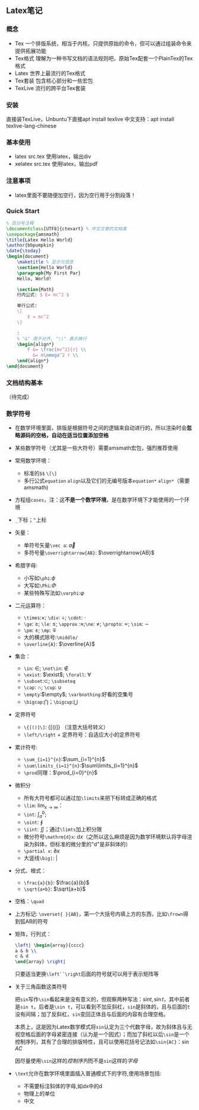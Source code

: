 ## Latex笔记
### 概念
- Tex
  一个排版系统，相当于内核，只提供原始的命令，但可以通过组装命令来提供拓展功能
- Tex格式
  理解为一种书写文档的语法规则吧，原始Tex配套一个PlainTex的Tex格式
- Latex
  世界上最流行的Tex格式
- Tex套装
  包含核心部分和一些宏包
- TexLive
  流行的跨平台Tex套装
### 安装
直接装TexLive，Unbuntu下直接apt install texlive
中文支持：apt install texlive-lang-chinese
### 基本使用
- latex src.tex 使用latex，输出div
- xelatex src.tex 使用latex，输出pdf
### 注意事项
- latex里面不要随便加空行，因为空行用于分割段落！
### Quick Start
```latex
% 百分号注释
\documentclass[UTF8]{ctexart} % 中文文章的文档类
\usepackage{amsmath}
\title{Latex Hello World}
\author{bbpumpkin}
\date{\today}
\begin{document}
    \maketitle % 显示元信息
    \section{Hello World}
    \paragraph{My First Par}
    Hello, World!

    \section{Math}
    行内公式: $ E= mc^2 $

    单行公式:
    \[
        E = mc^2
    \]

    :
    % "&" 用于对齐, "\\" 表示换行
    \begin{align*}
        F &= \frac{mv^2}{r} \\
          &= m\omega^2 r \\
    \end{align*}
\end{document}
```

### 文档结构基本
（待完成）
### 数学符号
- 在数学环境里面，排版是根据符号之间的逻辑来自动进行的，所以渲染时会**忽略源码的空格，自动在适当位置添加空格**
- 某些数学符号（尤其是一些大符号）需要amsmath宏包，强烈推荐使用
- 常用数学环境：
  - 标准的`$$` `\[\]`
  - 多行公式`equation` `align`以及它们的无编号版本`equation*` `align*`（需要amsmath)
- 方程组`cases`，注：这**不是一个数学环境**，是在数学环境下才能使用的一个环境
- `_`下标；`^`上标
- 矢量：
  - 单符号矢量`\vec a`: $\vec a$
  - 多符号量`\overrightarrow{AB}`: $\overrightarrow{AB}$
- 希腊字母:
  - 小写如`\phi`:$\phi$
  - 大写如`\Phi`:$\Phi$
  - 某些特殊写法如`\varphi`:$\varphi$

- 二元运算符：
  - `\times`:$\times$; `\div`: $\div$; `\cdot`: $\cdot$
  - `\ge`: $\ge$; `\le`: $\le$; `\approx` :$\approx$;`\ne`: $\ne$; `\propto`: $\propto$; `\sim`: $\sim$
  - `\pm`: $\pm$; `\mp`: $\mp$
  - 大的横式除号:`\middle/`
  - `\overline{A}`: $\overline{A}$
- 集合：
  - `\in`: $\in$; `\not\in`: $\not\in$
  - `\exist`: $\exist$; `\forall`: $\forall$
  - `\subset`:$\subset$; `\subseteq`
  - `\cap`: $\cap$; `\cup`: $\cup$
  - `\empty`:$\empty$; `\varbnothing`:好看的空集号
  - `\bigcap`:$\bigcap$；`\bigcup`:$\bigcup$
- 定界符号
  - `\{[()]\]`: $\{[()]\}$ （注意大括号转义）
  - `\left/\right` + 定界符号：自适应大小的定界符号
- 累计符号:
  - `\sum_{i=1}^{n}`:$\sum_{i=1}^{n}$
  - `\sum\limits_{i=1}^{n}`:$\sum\limits_{i=1}^{n}$
  - `\prod`同理：$\prod_{i=0}^{n}$
- 微积分
  - 所有大符号都可以通过加`\limits`来把下标转成正确的格式
  - `\lim`: $\lim_{x \to \infty}$：
  - `\int`: $\int_{a}^{b}$;
  - `\oint`: $\oint$
  - `\iint`: $\iint$；通过`\limts`加上积分限
  - 微分符号`\mathrm{d}x`: $\mathrm{d}x$（之所以这么麻烦是因为数学环境默认将字母渲染为斜体，但标准的微分里的"d"是非斜体的）
  - `\partial x`: $\partial x$
  - 大竖线`\big|`: $\big|$
- 分式、根式：
  - `\frac{a}{b}`: $\frac{a}{b}$
  - `\sqrt{a+b}`: $\sqrt{a+b}$
- 空格：`\quad`
- 上方标记: `\overset{ }{AB}`，第一个大括号内填上方的东西，比如`\frown`得到弧AB的符号
- 矩阵，行列式：
  ```latex
  \left| \begin{array}{cccc}
  a & b \\
  c & d 
  \end{array} \right|
  ```
  只要适当更换`\left``\right`后面的符号就可以用于表示矩阵等

- 关于三角函数这类符号
  
  把`sin`写作`\sin`看起来是没有意义的，但观察两种写法：$sin t, \sin t$，其中前者是`sin t`，后者是`\sin t`，可以看到不加反斜杠，`sin`是斜体的，且与后面的`t`没有间隔；加了反斜杠，`sin`变回正体且与后面的内容有合理空格。
  
  本质上，这是因为Latex数学模式将`sin`认定为三个代数字母，故为斜体且与无视空格后面的字母紧密连接（认为是一个因式）；而加了斜杠以后`\sin`是一个控制序列，其有了合理的排版特性，且可以使用花括号记法如`\sin{AC}`：$\sin{AC}$

  因尽量使用`\sin`这样的*控制序列*而不是`sin`这样的*字母*

- `\text`允许在数学环境里面插入普通模式下的字符,使用场景包括:
  - 不需要标注斜体的字母,如dx中的d
  - 物理上的单位
  - 中文